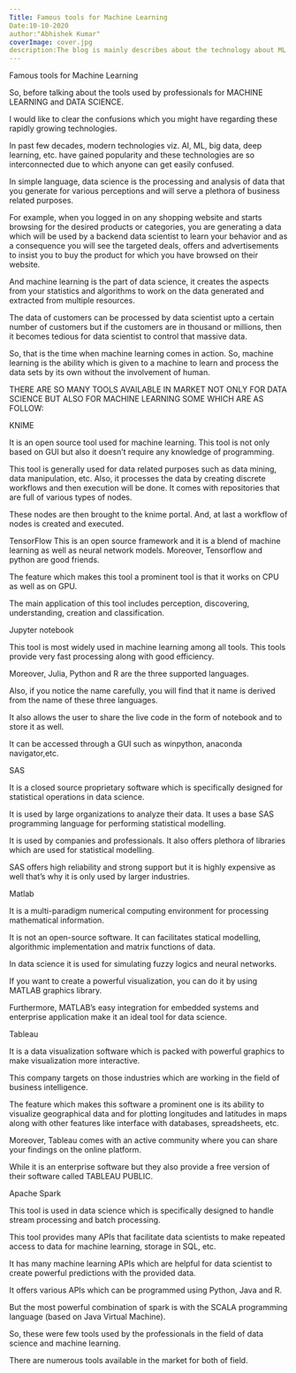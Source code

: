 ```yaml
---
Title: Famous tools for Machine Learning
Date:10-10-2020
author:"Abhishek Kumar"
coverImage: cover.jpg
description:The blog is mainly describes about the technology about ML
---
```

Famous tools for Machine Learning

So, before talking about the tools used by professionals for MACHINE LEARNING and DATA SCIENCE.

I would like to clear the confusions which you might have regarding these rapidly growing technologies.

In past few decades, modern technologies viz. AI, ML, big data, deep learning, etc. have gained popularity and these technologies are so interconnected due to which anyone can get easily confused.

In simple language, data science is the processing and analysis of data that you generate for various perceptions and will serve a plethora of business related purposes.

For example, when you logged in on any shopping website and starts browsing for the desired products or categories, you are generating a data which will be used by a backend data scientist to learn your behavior and as a consequence you will see the targeted deals, offers and advertisements to insist you to buy the product for which you have browsed on their website.

And machine learning is the part of data science, it creates the aspects from your statistics and algorithms to work on the data generated and extracted from multiple resources.

The data of customers can be processed by data scientist upto a certain number of customers but if the customers are in thousand or millions, then it becomes tedious for data scientist to control that massive data.

So, that is the time when machine learning comes in action. So, machine learning is the ability which is given to a machine to learn and process the data sets by its own without the involvement of human.

THERE ARE SO MANY TOOLS AVAILABLE IN MARKET NOT ONLY FOR DATA SCIENCE BUT ALSO FOR MACHINE LEARNING SOME WHICH ARE AS FOLLOW:

KNIME

It is an open source tool used for machine learning. This tool is not only based on GUI but also it doesn’t require any knowledge of programming.

This tool is generally used for data related purposes such as data mining, data manipulation, etc. Also, it processes the data by creating discrete workflows and then execution will be done. It comes with repositories that are full of various types of nodes.

These nodes are then brought to the knime portal. And, at last a workflow of nodes is created and executed.

TensorFlow
This is an open source framework and it is a blend of machine learning as well as neural network models. Moreover, Tensorflow and python are good friends.

The feature which makes this tool a prominent tool is that it works on CPU as well as on GPU.

The main application of this tool includes perception, discovering, understanding, creation and classification.

Jupyter notebook

This tool is most widely used in machine learning among all tools. This tools provide very fast processing along with good efficiency.

Moreover, Julia, Python and R are the three supported languages.

Also, if you notice the name carefully, you will find that it name is derived from the name of these three languages.

It also allows the user to share the live code in the form of notebook and to store it as well.

It can be accessed through a GUI such as winpython, anaconda navigator,etc.

SAS

It is a closed source proprietary software which is specifically designed for statistical operations in data science.

It is used by large organizations to analyze their data. It uses a base SAS programming language for performing statistical modelling.

It is used by companies and professionals. It also offers plethora of libraries which are used for statistical modelling.

SAS offers high reliability and strong support but it is highly expensive as well that’s why it is only used by larger industries.

Matlab

It is a multi-paradigm numerical computing environment for processing mathematical information.

It is not an open-source software. It can facilitates statical modelling, algorithmic implementation and matrix functions of data.

In data science it is used for simulating fuzzy logics and neural networks.

If you want to create a powerful visualization, you can do it by using MATLAB graphics library.

Furthermore, MATLAB’s easy integration for embedded systems and enterprise application make it an ideal tool for data science.

Tableau

It is a data visualization software which is packed with powerful graphics to make visualization more interactive.

This company targets on those industries which are working in the field of business intelligence.

The feature which makes this software a prominent one is its ability to visualize geographical data and for plotting longitudes and latitudes in maps along with other features like interface with databases, spreadsheets, etc.

Moreover, Tableau comes with an active community where you can share your findings on the online platform.

While it is an enterprise software but they also provide a free version of their software called TABLEAU PUBLIC.

Apache Spark

This tool is used in data science which is specifically designed to handle stream processing and batch processing.

This tool provides many APIs that facilitate data scientists to make repeated access to data for machine learning, storage in SQL, etc.

It has many machine learning APIs which are helpful for data scientist to create powerful predictions with the provided data.

It offers various APIs which can be programmed using Python, Java and R.

But the most powerful combination of spark is with the SCALA programming language (based on Java Virtual Machine).

So, these were few tools used by the professionals in the field of data science and machine learning.

There are numerous tools available in the market for both of field.

